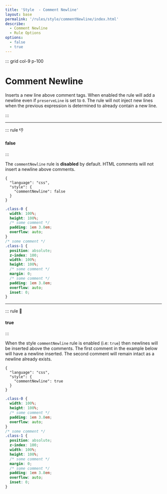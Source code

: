 ```yaml
---
title: 'Style  - Comment Newline'
layout: base
permalink: '/rules/style/commentNewline/index.html'
describe:
  - Comment Newline
  - Rule Options
options:
  - false
  - true
---
```


::: grid col-9 p-100

# Comment Newline

Inserts a new line above comment tags. When enabled the rule will add a newline even if `preserveLine` is set to `0`. The rule will not inject new lines when the previous expression is determined to already contain a new line.

<!--

🙌 - Recommended Choice
👍 - Good Choice
👎 - Not Recommended
🤡 - Clown Choice
😳 - Bad Choice

-->

:::

---

::: rule 👎

#### false

:::

The `commentNewline` rule is **disabled** by default. HTML comments will not insert a newline above comments.

```json:rules
{
  "language": "css",
  "style": {
    "commentNewline": false
  }
}
```

```css
.class-0 {
  width: 100%;
  height: 100%;
  /* some comment */
  padding: 1em 3.8em;
  overflow: auto;
}
/* some comment */
.class-1 {
  position: absolute;
  z-index: 100;
  width: 100%;
  height: 100%;
  /* some comment */
  margin: 0;
  /* some comment */
  padding: 1em 3.8em;
  overflow: auto;
  inset: 0;
}
```

---

::: rule 🙌

#### true

:::

When the style `commentNewline` rule is enabled (i.e: `true`) then newlines will be inserted above the comments. The first comment in the example below will have a newline inserted. The second comment will remain intact as a newline already exists.

```json:rules
{
  "language": "css",
  "style": {
    "commentNewline": true
  }
}
```

```css
.class-0 {
  width: 100%;
  height: 100%;
  /* some comment */
  padding: 1em 3.8em;
  overflow: auto;
}
/* some comment */
.class-1 {
  position: absolute;
  z-index: 100;
  width: 100%;
  height: 100%;
  /* some comment */
  margin: 0;
  /* some comment */
  padding: 1em 3.8em;
  overflow: auto;
  inset: 0;
}
```
